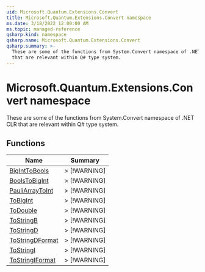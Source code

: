 ```yaml
---
uid: Microsoft.Quantum.Extensions.Convert
title: Microsoft.Quantum.Extensions.Convert namespace
ms.date: 3/18/2022 12:00:00 AM
ms.topic: managed-reference
qsharp.kind: namespace
qsharp.name: Microsoft.Quantum.Extensions.Convert
qsharp.summary: >-
  These are some of the functions from System.Convert namespace of .NET CLR
  that are relevant within Q# type system.
---
```


# Microsoft.Quantum.Extensions.Convert namespace

These are some of the functions from System.Convert namespace of .NET CLR
that are relevant within Q# type system.


<!-- summaries -->


## Functions

| Name | Summary |
|------|---------|
|[BigIntToBools](xref:Microsoft.Quantum.Extensions.Convert.BigIntToBools) |> [!WARNING] |
|[BoolsToBigInt](xref:Microsoft.Quantum.Extensions.Convert.BoolsToBigInt) |> [!WARNING] |
|[PauliArrayToInt](xref:Microsoft.Quantum.Extensions.Convert.PauliArrayToInt) |> [!WARNING] |
|[ToBigInt](xref:Microsoft.Quantum.Extensions.Convert.ToBigInt) |> [!WARNING] |
|[ToDouble](xref:Microsoft.Quantum.Extensions.Convert.ToDouble) |> [!WARNING] |
|[ToStringB](xref:Microsoft.Quantum.Extensions.Convert.ToStringB) |> [!WARNING] |
|[ToStringD](xref:Microsoft.Quantum.Extensions.Convert.ToStringD) |> [!WARNING] |
|[ToStringDFormat](xref:Microsoft.Quantum.Extensions.Convert.ToStringDFormat) |> [!WARNING] |
|[ToStringI](xref:Microsoft.Quantum.Extensions.Convert.ToStringI) |> [!WARNING] |
|[ToStringIFormat](xref:Microsoft.Quantum.Extensions.Convert.ToStringIFormat) |> [!WARNING] |

<!-- /summaries -->
